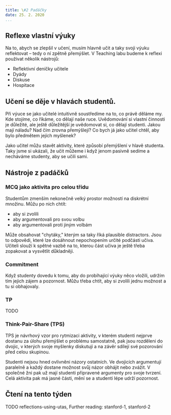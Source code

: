 ```yaml
---
title: \#2 Padáčky
date: 25. 2. 2020
...
```


## Reflexe vlastní výuky

Na to, abych se zlepšil v učení, musím hlavně učit a taky svoji výuku reflektovat – tedy o ní zpětně přemýšlet. V Teaching labu budeme k reflexi používat několik nástrojů:
* Reflektivní deníčky učitele
* Dyády
* Diskuse
* Hospitace

## Učení se děje v hlavách studentů.
Při výuce se jako učitelé intuitivně soustředíme na to, co právě děláme my. Kde stojíme, co říkáme, co dělají naše ruce. Uvědomování si vlastní činnosti je důležité, ale ještě důležitější je uvědomovat si, co dělají studenti. Jakou mají náladu? Nad čím zrovna přemýšlejí? Co bych já jako učitel chtěl, aby bylo předmětem jejích myšlenek?

Jako učitel můžu stavět aktivity, které způsobí přemýšlení v hlavě studenta. Taky jsme si ukázali, že učit můžeme i když jenom pasivně sedíme a necháváme studenty, aby se učili sami.


## Nástroje z padáčků

### MCQ jako aktivita pro celou třídu
Studentům zmenším nekonečně velký prostor možností na diskrétní množinu. Můžu po nich chtít:
* aby si zvolili
* aby argumentovali pro svou volbu
* aby argumentovali proti jiným volbám

Může obsahovat "chytáky," kterým sa taky říká plausible distractors. Jsou to odpovědi, které lze dosáhnout nepochopením určité podčásti učiva. Učiteli slouží k spětné vazbě na to, kterou část učiva je ještě třeba zopakovat a vysvětlit důkladněji.

### Commitment
Když studenty dovedu k tomu, aby do probíhající výuky něco vložili, udržím tím jejich zájem a pozornost.
Můžu třeba chtít, aby si zvolili jednu možnost a tu si obhajovaly.

### TP
TODO

### Think-Pair-Share (TPS)
TPS je návrhový vzor pro rytmizaci aktivity, v kterém studenti nejprve dostanu za úlohu přemýšlet o problému samostatně, pak jsou rozděleni do dvojic, v kterých svoje myšlenky diskutují a na závěr sdílejí své pozorování před celou skupinou.

Studenti nejsou hned ovlivněni názory ostatních. Ve dvojicích argumentují paralelně a každý dostane možnost svůj názor obhájit nebo zvážit. V společné žni pak už mají studenti připravené argumenty pro svoje tvrzení. Celá aktivita pak má jasné části, mění se a studenti lépe udrží pozornost.

## Čtení na tento týden
TODO
reflections-using-utas, Further reading: stanford-1, stanford-2
